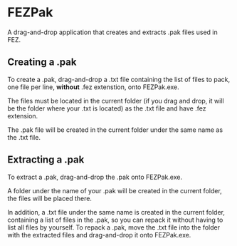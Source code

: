 # FEZPak
A drag-and-drop application that creates and extracts .pak files used in FEZ.

## Creating a .pak
To create a .pak, drag-and-drop a .txt file containing the list of files to pack, one file per line, **without** .fez extenstion, onto FEZPak.exe.

The files must be located in the current folder (if you drag and drop, it will be the folder where your .txt is located) as the .txt file and have .fez extension.

The .pak file will be created in the current folder under the same name as the .txt file.

## Extracting a .pak
To extract a .pak, drag-and-drop the .pak onto FEZPak.exe.

A folder under the name of your .pak will be created in the current folder, the files will be placed there.

In addition, a .txt file under the same name is created in the current folder, containing a list of files in the .pak, so you can repack it without having to list all files by yourself. To repack a .pak, move the .txt file into the folder with the extracted files and drag-and-drop it onto FEZPak.exe.